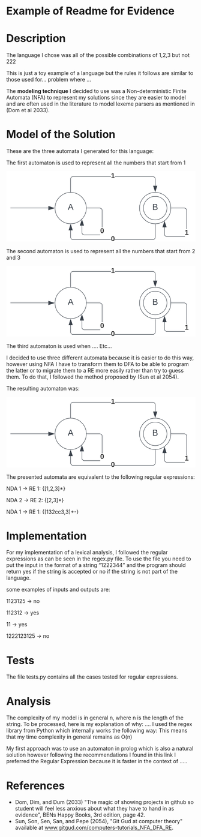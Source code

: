 # Example of Readme for Evidence

# Description
The language I chose was all of the possible combinations of 1,2,3 but not  222

This is just a toy example of a language but the rules it follows are similar to those used for… problem where … 

The **modeling technique** I decided to use was a Non-deterministic Finite Automata  (NFA) to represent my solutions since they are easier to model and are often used in the literature to model lexeme parsers as mentioned in (Dom et al 2033). 

# Model of the Solution

These are the three  automata I generated for this language:

The first automaton  is used to represent all the numbers that start from 1


![NFA1](automata.png)
 
The second automaton is used to represent all the numbers that start from 2 and 3 

![NFA2](automata.png)

The third automaton is used when …. Etc… 

I decided to use three different automata because it is easier to do this way, however using NFA I have to transform them to DFA to be able to program the latter or to migrate them to a RE more easily rather than try to guess them. To do that, I followed the method proposed by (Sun et al 2054).  

The resulting automaton was:

![NFA3](automata.png)

The presented automata are equivalent to the following regular expressions:

NDA 1 -> RE 1:
{[1,2,3]*}

NDA 2 -> RE 2:
{[2,3]*}

NDA 1 -> RE 1:
{[132cc3,3]+-}

# Implementation

For my implementation of a lexical analysis, I followed the regular expressions as can be seen in the regex.py file.
To use the file you need to put the input in the format of a string “1222344”  and the program should return yes if the string is accepted or no if the string is not part of the language.

some examples of inputs and outputs are: 
 
  1123125  -> no

  112312  -> yes

  11  -> yes

  1222123125  -> no

# Tests

The file tests.py contains all the cases tested for regular expressions. 

# Analysis

The complexity of my model is in general n, where n  is the length of the string. To be processed, here is my explanation of why:
….  I used the regex library from Python which internally works the following way:
This means that my time complexity in general remains as O(n) 

My first approach was to use an automaton in prolog which is also a natural solution however following the recommendations I found in this link I preferred the Regular Expression because it is faster in the context of …..


# References

- Dom, Dim, and Dum (2033) "The magic of showing projects in github so student will feel less anxious about what they have to hand in as evidence", BENs Happy Books, 3rd edition, page 42.
- Sun, Son, Sen, San, and Pepe (2054), "Git Gud at computer theory" available at www.gitgud.com/computers-tutorials_NFA_DFA_RE.

